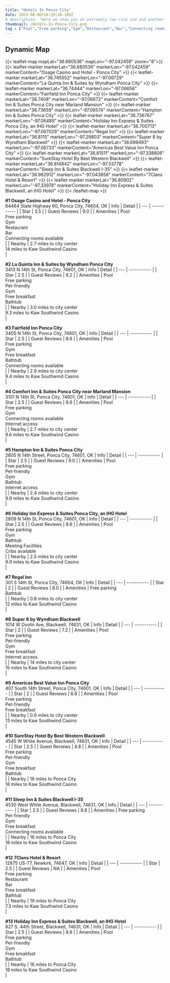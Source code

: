 ```yaml
---
title: "Hotels In Ponca City"
date: 2023-08-06T16:29:20.185Z
# description: "Here we show you an extremely low risk and and another medium risk approach to earn passive income "
thumbnail: /Hotels-In-Ponca-City.png
tag : ["Pool","Free parking","Gym","Restaurant","Bar","Connecting rooms available","Pet-friendly","Free breakfast","Bathtub","Internet access","Meeting Facilities","Cribs available"]
---
```


## Dynamic Map
{{< leaflet-map  mapLat="36.680536" mapLon="-97.042459" zoom="8">}}
    {{< leaflet-marker markerLat="36.680536" markerLon="-97.042459" markerContent="Osage Casino and Hotel - Ponca City" >}}
    {{< leaflet-marker markerLat="36.745552" markerLon="-97.06729" markerContent="La Quinta Inn & Suites by Wyndham Ponca City" >}}
    {{< leaflet-marker markerLat="36.74444" markerLon="-97.06656" markerContent="Fairfield Inn Ponca City" >}}
    {{< leaflet-marker markerLat="36.7408" markerLon="-97.06672" markerContent="Comfort Inn & Suites Ponca City near Marland Mansion" >}}
    {{< leaflet-marker markerLat="36.73659" markerLon="-97.06574" markerContent="Hampton Inn & Suites Ponca City" >}}
    {{< leaflet-marker markerLat="36.736767" markerLon="-97.06489" markerContent="Holiday Inn Express & Suites Ponca City, an IHG Hotel" >}}
    {{< leaflet-marker markerLat="36.700713" markerLon="-97.067029" markerContent="Regal Inn" >}}
    {{< leaflet-marker markerLat="36.8115" markerLon="-97.29803" markerContent="Super 8 by Wyndham Blackwell" >}}
    {{< leaflet-marker markerLat="36.699493" markerLon="-97.06733" markerContent="Americas Best Value Inn Ponca City" >}}
    {{< leaflet-marker markerLat="36.81511" markerLon="-97.338806" markerContent="SureStay Hotel By Best Western Blackwell" >}}
    {{< leaflet-marker markerLat="36.814842" markerLon="-97.33778" markerContent="Sleep Inn & Suites Blackwell I-35" >}}
    {{< leaflet-marker markerLat="36.982912" markerLon="-97.043858" markerContent="7Clans Hotel & Resort" >}}
    {{< leaflet-marker markerLat="36.80902" markerLon="-97.33978" markerContent="Holiday Inn Express & Suites Blackwell, an IHG Hotel" >}}
{{< /leaflet-map >}}


**#1 Osage Casino and Hotel - Ponca City**<br>64464 State Highway 60, Ponca City, 74604, OK
| Info | Detail |
| --- | ----------- |
| Star | 3.5 |
| Guest Reviews | 9.0 |
| Amenities | Pool<br>Free parking<br>Gym<br>Restaurant<br>Bar<br>Connecting rooms available<br> |
| Nearby | 2.7 miles to city center<br>14 miles to Kaw Southwind Casino<br> |

**#2 La Quinta Inn & Suites by Wyndham Ponca City**<br>3413 N 14th St, Ponca City, 74601, OK
| Info | Detail |
| --- | ----------- |
| Star | 2.5 |
| Guest Reviews | 8.2 |
| Amenities | Pool<br>Free parking<br>Pet-friendly<br>Gym<br>Free breakfast<br>Bathtub<br> |
| Nearby | 3.0 miles to city center<br>9.3 miles to Kaw Southwind Casino<br> |

**#3 Fairfield Inn Ponca City**<br>3405 N 14th St, Ponca City, 74601, OK
| Info | Detail |
| --- | ----------- |
| Star | 2.5 |
| Guest Reviews | 8.6 |
| Amenities | Pool<br>Free parking<br>Gym<br>Free breakfast<br>Bathtub<br>Connecting rooms available<br> |
| Nearby | 2.9 miles to city center<br>9.4 miles to Kaw Southwind Casino<br> |

**#4 Comfort Inn & Suites Ponca City near Marland Mansion**<br>3101 N 14th St, Ponca City, 74601, OK
| Info | Detail |
| --- | ----------- |
| Star | 2.5 |
| Guest Reviews | 8.6 |
| Amenities | Pool<br>Free parking<br>Gym<br>Connecting rooms available<br>Internet access<br> |
| Nearby | 2.7 miles to city center<br>9.6 miles to Kaw Southwind Casino<br> |

**#5 Hampton Inn & Suites Ponca City**<br>2805 N 14th Street, Ponca City, 74601, OK
| Info | Detail |
| --- | ----------- |
| Star | 2.5 |
| Guest Reviews | 9.0 |
| Amenities | Pool<br>Free parking<br>Pet-friendly<br>Gym<br>Bathtub<br>Internet access<br> |
| Nearby | 2.4 miles to city center<br>9.9 miles to Kaw Southwind Casino<br> |

**#6 Holiday Inn Express & Suites Ponca City, an IHG Hotel**<br>2809 N 14th St, Ponca City, 74601, OK
| Info | Detail |
| --- | ----------- |
| Star | 2.5 |
| Guest Reviews | 8.6 |
| Amenities | Pool<br>Free parking<br>Gym<br>Bathtub<br>Meeting Facilities<br>Cribs available<br> |
| Nearby | 2.5 miles to city center<br>9.9 miles to Kaw Southwind Casino<br> |

**#7 Regal Inn**<br>301 S 14th St, Ponca City, 74604, OK
| Info | Detail |
| --- | ----------- |
| Star | 2 |
| Guest Reviews | 8.0 |
| Amenities | Free parking<br>Bathtub<br> |
| Nearby | 0.8 miles to city center<br>12 miles to Kaw Southwind Casino<br> |

**#8 Super 8 by Wyndham Blackwell**<br>1014 W Doolin Ave, Blackwell, 74631, OK
| Info | Detail |
| --- | ----------- |
| Star | 2 |
| Guest Reviews | 7.2 |
| Amenities | Pool<br>Free parking<br>Pet-friendly<br>Gym<br>Free breakfast<br>Internet access<br> |
| Nearby | 14 miles to city center<br>15 miles to Kaw Southwind Casino<br> |

**#9 Americas Best Value Inn Ponca City**<br>407 South 14th Street, Ponca City, 74601, OK
| Info | Detail |
| --- | ----------- |
| Star | 2 |
| Guest Reviews | 6.8 |
| Amenities | Pool<br>Free parking<br>Pet-friendly<br>Free breakfast<br> |
| Nearby | 0.9 miles to city center<br>13 miles to Kaw Southwind Casino<br> |

**#10 SureStay Hotel By Best Western Blackwell**<br>4545 W White Avenue, Blackwell, 74631, OK
| Info | Detail |
| --- | ----------- |
| Star | 2.5 |
| Guest Reviews | 8.8 |
| Amenities | Pool<br>Free parking<br>Pet-friendly<br>Gym<br>Free breakfast<br>Bathtub<br> |
| Nearby | 16 miles to Ponca City<br>18 miles to Kaw Southwind Casino<br> |

**#11 Sleep Inn & Suites Blackwell I-35**<br>4530 West White Avenue, Blackwell, 74631, OK
| Info | Detail |
| --- | ----------- |
| Star | 2.5 |
| Guest Reviews | 8.8 |
| Amenities | Free parking<br>Pet-friendly<br>Gym<br>Free breakfast<br>Connecting rooms available<br> |
| Nearby | 16 miles to Ponca City<br>18 miles to Kaw Southwind Casino<br> |

**#12 7Clans Hotel & Resort**<br>12875 US-77, Newkirk, 74647, OK
| Info | Detail |
| --- | ----------- |
| Star | 2.5 |
| Guest Reviews | NA |
| Amenities | Pool<br>Free parking<br>Restaurant<br>Bar<br>Free breakfast<br>Bathtub<br> |
| Nearby | 19 miles to Ponca City<br>7.3 miles to Kaw Southwind Casino<br> |

**#13 Holiday Inn Express & Suites Blackwell, an IHG Hotel**<br>827 S. 44th Street, Blackwell, 74631, OK
| Info | Detail |
| --- | ----------- |
| Star | 2.5 |
| Guest Reviews | 8.8 |
| Amenities | Pool<br>Free parking<br>Pet-friendly<br>Gym<br>Free breakfast<br>Bathtub<br> |
| Nearby | 16 miles to Ponca City<br>18 miles to Kaw Southwind Casino<br> |

